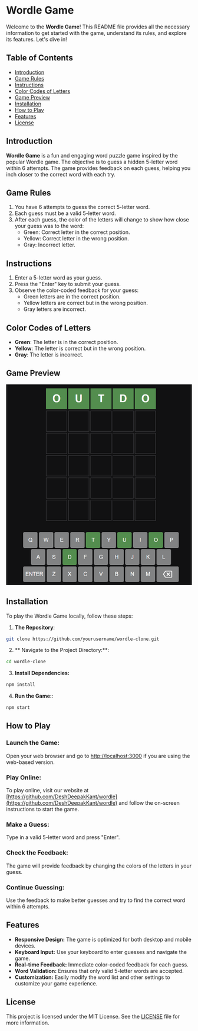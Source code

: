 # Wordle Game

Welcome to the **Wordle Game**! This README file provides all the necessary information to get started with the game, understand its rules, and explore its features. Let's dive in!

## Table of Contents
- [Introduction](#introduction)
- [Game Rules](#game-rules)
- [Instructions](#instructions)
- [Color Codes of Letters](#color-codes-of-letters)
- [Game Preview](#game-preview)
- [Installation](#installation)
- [How to Play](#how-to-play)
- [Features](#features)
- [License](#license)

## Introduction

**Wordle Game** is a fun and engaging word puzzle game inspired by the popular Wordle game. The objective is to guess a hidden 5-letter word within 6 attempts. The game provides feedback on each guess, helping you inch closer to the correct word with each try.

## Game Rules

1. You have 6 attempts to guess the correct 5-letter word.
2. Each guess must be a valid 5-letter word.
3. After each guess, the color of the letters will change to show how close your guess was to the word:
   - Green: Correct letter in the correct position.
   - Yellow: Correct letter in the wrong position.
   - Gray: Incorrect letter.

## Instructions

1. Enter a 5-letter word as your guess.
2. Press the "Enter" key to submit your guess.
3. Observe the color-coded feedback for your guess:
   - Green letters are in the correct position.
   - Yellow letters are correct but in the wrong position.
   - Gray letters are incorrect.

## Color Codes of Letters

- **Green**: The letter is in the correct position.
- **Yellow**: The letter is correct but in the wrong position.
- **Gray**: The letter is incorrect.

## Game Preview

![Game Preview](gamePreview.png)

## Installation

To play the Wordle   Game locally, follow these steps:

1. **The Repository**:
  ```bash
  git clone https://github.com/yourusername/wordle-clone.git
  ```   

2. ** Navigate to the Project Directory:**:
  ```bash
  cd wordle-clone
  ```   


3. **Install Dependencies:**
  ```bash
npm install
  ```   


4. **Run the Game:**:
  ```bash
npm start
  ```

## How to Play

### Launch the Game:
Open your web browser and go to [http://localhost:3000](http://localhost:3000) if you are using the web-based version.

### Play Online:
To play online, visit our website at [https://github.com/DeshDeepakKant/wordle](https://github.com/DeshDeepakKant/wordle) and follow the on-screen instructions to start the game.

### Make a Guess:
Type in a valid 5-letter word and press "Enter".

### Check the Feedback:
The game will provide feedback by changing the colors of the letters in your guess.

### Continue Guessing:
Use the feedback to make better guesses and try to find the correct word within 6 attempts.



## Features

- **Responsive Design:** The game is optimized for both desktop and mobile devices.
- **Keyboard Input:** Use your keyboard to enter guesses and navigate the game.
- **Real-time Feedback:** Immediate color-coded feedback for each guess.
- **Word Validation:** Ensures that only valid 5-letter words are accepted.
- **Customization:** Easily modify the word list and other settings to customize your game experience.


## License

This project is licensed under the MIT License. See the [LICENSE](LICENSE) file for more information.



